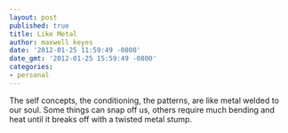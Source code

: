 ```yaml
---
layout: post
published: true
title: Like Metal
author: maxwell keyes
date: '2012-01-25 11:59:49 -0800'
date_gmt: '2012-01-25 15:59:49 -0800'
categories:
- personal
---
```


The self concepts, the conditioning, the patterns, are like metal welded to our soul. Some things can snap off us,
others require much bending and heat until it breaks off with a twisted metal stump.
